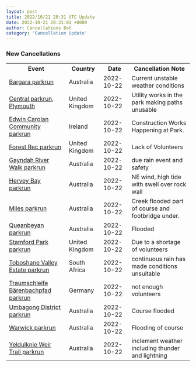 ```yaml
---
layout: post
title: 2022/10/21 20:31 UTC Update
date: 2022-10-21 20:31:01 +0000
author: Cancellations Bot
category: 'Cancellation Update'
---
```


<h3>New Cancellations</h3>
<div class='hscrollable'>
<table style='width: 100%'>
    <tr>
        <th>Event</th>
        <th>Country</th>
        <th>Date</th>
        <th>Cancellation Note</th>
    </tr>
    <tr>
        <td><a href="https://www.parkrun.com.au/bargara">Bargara parkrun</a></td>
        <td>Australia</td>
        <td>2022-10-22</td>
        <td>Current unstable weather conditions</td>
    </tr>
    <tr>
        <td><a href="https://www.parkrun.org.uk/centralplymouth">Central parkrun, Plymouth</a></td>
        <td>United Kingdom</td>
        <td>2022-10-22</td>
        <td>Utility works in the park making paths unusable</td>
    </tr>
    <tr>
        <td><a href="https://www.parkrun.ie/edwincarolancommunity">Edwin Carolan Community parkrun</a></td>
        <td>Ireland</td>
        <td>2022-10-22</td>
        <td>Construction Works Happening at Park.</td>
    </tr>
    <tr>
        <td><a href="https://www.parkrun.org.uk/forestrec">Forest Rec parkrun</a></td>
        <td>United Kingdom</td>
        <td>2022-10-22</td>
        <td>Lack of Volunteers</td>
    </tr>
    <tr>
        <td><a href="https://www.parkrun.com.au/gayndahriverwalk">Gayndah River Walk parkrun</a></td>
        <td>Australia</td>
        <td>2022-10-22</td>
        <td>due rain event and safety</td>
    </tr>
    <tr>
        <td><a href="https://www.parkrun.com.au/herveybay">Hervey Bay parkrun</a></td>
        <td>Australia</td>
        <td>2022-10-22</td>
        <td>NE wind, high tide with swell over rock wall</td>
    </tr>
    <tr>
        <td><a href="https://www.parkrun.com.au/miles">Miles parkrun</a></td>
        <td>Australia</td>
        <td>2022-10-22</td>
        <td>Creek flooded part of course and footbridge under.</td>
    </tr>
    <tr>
        <td><a href="https://www.parkrun.com.au/queanbeyan">Queanbeyan parkrun</a></td>
        <td>Australia</td>
        <td>2022-10-22</td>
        <td>Flooded</td>
    </tr>
    <tr>
        <td><a href="https://www.parkrun.org.uk/stamfordpark">Stamford Park parkrun</a></td>
        <td>United Kingdom</td>
        <td>2022-10-22</td>
        <td>Due to a shortage of volunteers</td>
    </tr>
    <tr>
        <td><a href="https://www.parkrun.co.za/toboshanevalleyestate">Toboshane Valley Estate parkrun</a></td>
        <td>South Africa</td>
        <td>2022-10-22</td>
        <td>continuous rain has made conditions unsuitable</td>
    </tr>
    <tr>
        <td><a href="https://www.parkrun.com.de/traumschleifebaerenbachpfad">Traumschleife Bärenbachpfad parkrun</a></td>
        <td>Germany</td>
        <td>2022-10-22</td>
        <td>not enough volunteers</td>
    </tr>
    <tr>
        <td><a href="https://www.parkrun.com.au/umbagongdistrict">Umbagong District parkrun</a></td>
        <td>Australia</td>
        <td>2022-10-22</td>
        <td>Course flooded</td>
    </tr>
    <tr>
        <td><a href="https://www.parkrun.com.au/warwick">Warwick parkrun</a></td>
        <td>Australia</td>
        <td>2022-10-22</td>
        <td>Flooding of course</td>
    </tr>
    <tr>
        <td><a href="https://www.parkrun.com.au/yeldulknieweirtrail">Yeldulknie Weir Trail parkrun</a></td>
        <td>Australia</td>
        <td>2022-10-22</td>
        <td>inclement weather including thunder and lightning</td>
    </tr>
</table>
</div>
